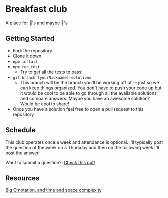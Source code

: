 # Breakfast club

A place for 🍩's and maybe 🍰's

## Getting Started

- Fork the repository
- Clone it down
- `npm install`
- `npm run test`
  - Try to get all the tests to pass!
- `git branch [yourNickname]-solutions`
  - This branch will be the branch you'll be working off of -- just so we can keep things organized. You *don't* have to push your code up but it would be cool to be able to go through all the available solutions and compare answers. Maybe you have an awesome solution? Would be cool to share!
- Once you have a solution feel free to open a pull request to this repository

## Schedule

This club operates once a week and attendance is optional. I'll typically post the question of the week on a Thursday and then on the following week I'll post the answer.

Want to submit a question?! [Check this out!](https://github.com/jasonly/breakfast-club/issues/9)

## Resources

[Big O notation, and time and space complexity](https://www.interviewcake.com/article/javascript/big-o-notation-time-and-space-complexity)
